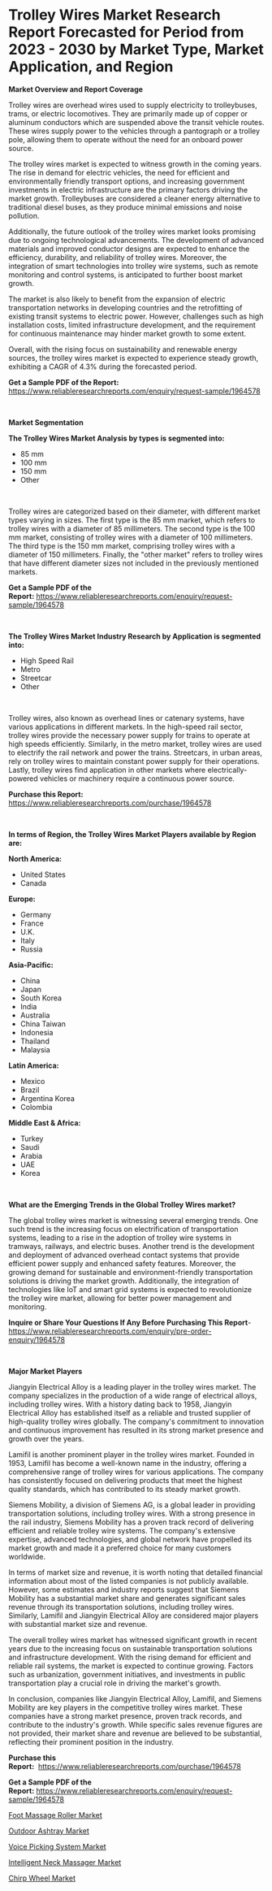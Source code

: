 <p><h1>Trolley Wires Market Research Report Forecasted for Period from 2023 -  2030 by Market Type, Market Application, and Region</h1></p><p><strong>Market Overview and Report Coverage</strong></p>
<p><p>Trolley wires are overhead wires used to supply electricity to trolleybuses, trams, or electric locomotives. They are primarily made up of copper or aluminum conductors which are suspended above the transit vehicle routes. These wires supply power to the vehicles through a pantograph or a trolley pole, allowing them to operate without the need for an onboard power source.</p><p>The trolley wires market is expected to witness growth in the coming years. The rise in demand for electric vehicles, the need for efficient and environmentally friendly transport options, and increasing government investments in electric infrastructure are the primary factors driving the market growth. Trolleybuses are considered a cleaner energy alternative to traditional diesel buses, as they produce minimal emissions and noise pollution.</p><p>Additionally, the future outlook of the trolley wires market looks promising due to ongoing technological advancements. The development of advanced materials and improved conductor designs are expected to enhance the efficiency, durability, and reliability of trolley wires. Moreover, the integration of smart technologies into trolley wire systems, such as remote monitoring and control systems, is anticipated to further boost market growth.</p><p>The market is also likely to benefit from the expansion of electric transportation networks in developing countries and the retrofitting of existing transit systems to electric power. However, challenges such as high installation costs, limited infrastructure development, and the requirement for continuous maintenance may hinder market growth to some extent.</p><p>Overall, with the rising focus on sustainability and renewable energy sources, the trolley wires market is expected to experience steady growth, exhibiting a CAGR of 4.3% during the forecasted period.</p></p>
<p><strong>Get a Sample PDF of the Report:</strong> <a href="https://www.reliableresearchreports.com/enquiry/request-sample/1964578">https://www.reliableresearchreports.com/enquiry/request-sample/1964578</a></p>
<p>&nbsp;</p>
<p><strong>Market Segmentation</strong></p>
<p><strong>The Trolley Wires Market Analysis by types is segmented into:</strong></p>
<p><ul><li>85 mm</li><li>100 mm</li><li>150 mm</li><li>Other</li></ul></p>
<p>&nbsp;</p>
<p><p>Trolley wires are categorized based on their diameter, with different market types varying in sizes. The first type is the 85 mm market, which refers to trolley wires with a diameter of 85 millimeters. The second type is the 100 mm market, consisting of trolley wires with a diameter of 100 millimeters. The third type is the 150 mm market, comprising trolley wires with a diameter of 150 millimeters. Finally, the "other market" refers to trolley wires that have different diameter sizes not included in the previously mentioned markets.</p></p>
<p><strong>Get a Sample PDF of the Report:</strong>&nbsp;<a href="https://www.reliableresearchreports.com/enquiry/request-sample/1964578">https://www.reliableresearchreports.com/enquiry/request-sample/1964578</a></p>
<p>&nbsp;</p>
<p><strong>The Trolley Wires Market Industry Research by Application is segmented into:</strong></p>
<p><ul><li>High Speed Rail</li><li>Metro</li><li>Streetcar</li><li>Other</li></ul></p>
<p>&nbsp;</p>
<p><p>Trolley wires, also known as overhead lines or catenary systems, have various applications in different markets. In the high-speed rail sector, trolley wires provide the necessary power supply for trains to operate at high speeds efficiently. Similarly, in the metro market, trolley wires are used to electrify the rail network and power the trains. Streetcars, in urban areas, rely on trolley wires to maintain constant power supply for their operations. Lastly, trolley wires find application in other markets where electrically-powered vehicles or machinery require a continuous power source.</p></p>
<p><strong>Purchase this Report:</strong>&nbsp; <a href="https://www.reliableresearchreports.com/purchase/1964578">https://www.reliableresearchreports.com/purchase/1964578</a></p>
<p>&nbsp;</p>
<p><strong>In terms of Region, the Trolley Wires Market Players available by Region are:</strong></p>
<p>
    <p> <strong> North America: </strong>
        <ul>
            <li>United States</li>
            <li>Canada</li>
        </ul>
        </p> 
    <p> <strong> Europe: </strong>
        <ul>
            <li>Germany</li>
            <li>France</li>
            <li>U.K.</li>
            <li>Italy</li>
            <li>Russia</li>
        </ul>
        </p> 
    <p> <strong> Asia-Pacific: </strong>
        <ul>
            <li>China</li>
            <li>Japan</li>
            <li>South Korea</li>
            <li>India</li>
            <li>Australia</li>
            <li>China Taiwan</li>
            <li>Indonesia</li>
            <li>Thailand</li>
            <li>Malaysia</li>
        </ul>
        </p> 
    <p> <strong> Latin America: </strong>
        <ul>
            <li>Mexico</li>
            <li>Brazil</li>
            <li>Argentina Korea</li>
            <li>Colombia</li>
        </ul>
        </p> 
    <p> <strong> Middle East & Africa: </strong>
        <ul>
            <li>Turkey</li>
            <li>Saudi</li>
            <li>Arabia</li>
            <li>UAE</li>
            <li>Korea</li>
        </ul>
    </p>
    </p>
<p>&nbsp;</p>
<p><strong>What are the Emerging Trends in the Global Trolley Wires market?</strong></p>
<p><p>The global trolley wires market is witnessing several emerging trends. One such trend is the increasing focus on electrification of transportation systems, leading to a rise in the adoption of trolley wire systems in tramways, railways, and electric buses. Another trend is the development and deployment of advanced overhead contact systems that provide efficient power supply and enhanced safety features. Moreover, the growing demand for sustainable and environment-friendly transportation solutions is driving the market growth. Additionally, the integration of technologies like IoT and smart grid systems is expected to revolutionize the trolley wire market, allowing for better power management and monitoring.</p></p>
<p><strong>Inquire or Share Your Questions If Any Before Purchasing This Report</strong>- <a href="https://www.reliableresearchreports.com/enquiry/pre-order-enquiry/1964578">https://www.reliableresearchreports.com/enquiry/pre-order-enquiry/1964578</a></p>
<p>&nbsp;</p>
<p><strong>Major Market Players</strong></p>
<p><p>Jiangyin Electrical Alloy is a leading player in the trolley wires market. The company specializes in the production of a wide range of electrical alloys, including trolley wires. With a history dating back to 1958, Jiangyin Electrical Alloy has established itself as a reliable and trusted supplier of high-quality trolley wires globally. The company's commitment to innovation and continuous improvement has resulted in its strong market presence and growth over the years.</p><p>Lamifil is another prominent player in the trolley wires market. Founded in 1953, Lamifil has become a well-known name in the industry, offering a comprehensive range of trolley wires for various applications. The company has consistently focused on delivering products that meet the highest quality standards, which has contributed to its steady market growth.</p><p>Siemens Mobility, a division of Siemens AG, is a global leader in providing transportation solutions, including trolley wires. With a strong presence in the rail industry, Siemens Mobility has a proven track record of delivering efficient and reliable trolley wire systems. The company's extensive expertise, advanced technologies, and global network have propelled its market growth and made it a preferred choice for many customers worldwide.</p><p>In terms of market size and revenue, it is worth noting that detailed financial information about most of the listed companies is not publicly available. However, some estimates and industry reports suggest that Siemens Mobility has a substantial market share and generates significant sales revenue through its transportation solutions, including trolley wires. Similarly, Lamifil and Jiangyin Electrical Alloy are considered major players with substantial market size and revenue.</p><p>The overall trolley wires market has witnessed significant growth in recent years due to the increasing focus on sustainable transportation solutions and infrastructure development. With the rising demand for efficient and reliable rail systems, the market is expected to continue growing. Factors such as urbanization, government initiatives, and investments in public transportation play a crucial role in driving the market's growth.</p><p>In conclusion, companies like Jiangyin Electrical Alloy, Lamifil, and Siemens Mobility are key players in the competitive trolley wires market. These companies have a strong market presence, proven track records, and contribute to the industry's growth. While specific sales revenue figures are not provided, their market share and revenue are believed to be substantial, reflecting their prominent position in the industry.</p></p>
<p><strong>Purchase this Report:</strong>&nbsp;&nbsp;<a href="https://www.reliableresearchreports.com/purchase/1964578">https://www.reliableresearchreports.com/purchase/1964578</a></p>
<p></p>
<p><strong>Get a Sample PDF of the Report:</strong>&nbsp;<a href="https://www.reliableresearchreports.com/enquiry/request-sample/1964578">https://www.reliableresearchreports.com/enquiry/request-sample/1964578</a></p>
<p><p><a href="https://medium.com/@cullenblick/foot-massage-roller-market-trends-forecast-and-competitive-analysis-to-2030-deaaba6a08f1">Foot Massage Roller Market</a></p><p><a href="https://medium.com/@jenniebrown07/outdoor-ashtray-nbsp-market-focuses-on-market-share-size-and-projected-forecast-till-2030-302bb62e9043">Outdoor Ashtray Market</a></p><p><a href="https://medium.com/@stoneernser2023/voice-picking-system-market-trends-forecast-and-competitive-analysis-to-2030-69924503e7fb">Voice Picking System Market</a></p><p><a href="https://medium.com/@graycehuels/intelligent-neck-massager-nbsp-market-focuses-on-market-share-size-and-projected-forecast-till-8a6aaaab6bc9">Intelligent Neck Massager Market</a></p><p><a href="https://medium.com/@janbogisich/chirp-wheel-market-analysis-its-cagr-market-segmentation-and-global-industry-overview-b6c3dfe8450a">Chirp Wheel Market</a></p></p>